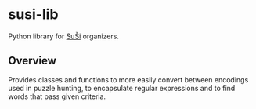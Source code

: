 # susi-lib

Python library for [SuŠi](https://susi.trojsten.sk) organizers.

## Overview

Provides classes and functions to more easily convert between
encodings used in puzzle hunting, to encapsulate regular expressions and to
find words that pass given criteria.
